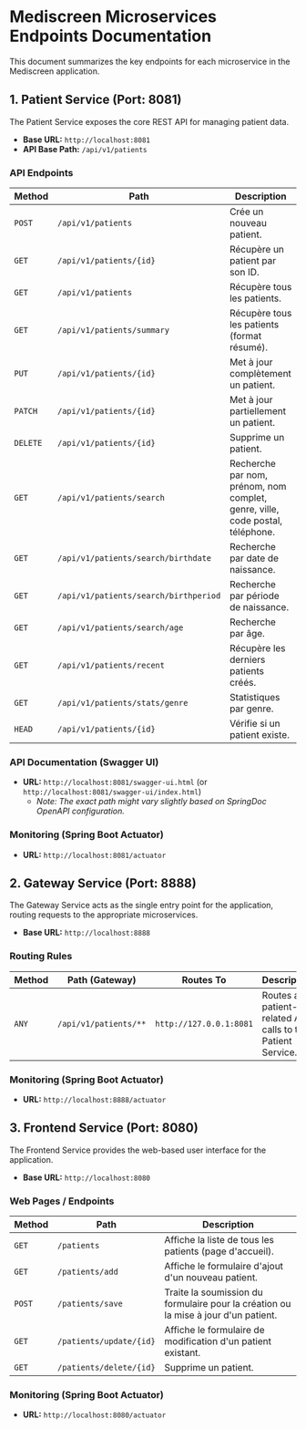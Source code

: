# Mediscreen Microservices Endpoints Documentation

This document summarizes the key endpoints for each microservice in the Mediscreen application.

## 1. Patient Service (Port: 8081)

The Patient Service exposes the core REST API for managing patient data.

*   **Base URL:** `http://localhost:8081`
*   **API Base Path:** `/api/v1/patients`

### API Endpoints

| Method | Path | Description |
|---|---|---|
| `POST` | `/api/v1/patients` | Crée un nouveau patient. |
| `GET` | `/api/v1/patients/{id}` | Récupère un patient par son ID. |
| `GET` | `/api/v1/patients` | Récupère tous les patients. |
| `GET` | `/api/v1/patients/summary` | Récupère tous les patients (format résumé). |
| `PUT` | `/api/v1/patients/{id}` | Met à jour complètement un patient. |
| `PATCH` | `/api/v1/patients/{id}` | Met à jour partiellement un patient. |
| `DELETE` | `/api/v1/patients/{id}` | Supprime un patient. |
| `GET` | `/api/v1/patients/search` | Recherche par nom, prénom, nom complet, genre, ville, code postal, téléphone. |
| `GET` | `/api/v1/patients/search/birthdate` | Recherche par date de naissance. |
| `GET` | `/api/v1/patients/search/birthperiod` | Recherche par période de naissance. |
| `GET` | `/api/v1/patients/search/age` | Recherche par âge. |
| `GET` | `/api/v1/patients/recent` | Récupère les derniers patients créés. |
| `GET` | `/api/v1/patients/stats/genre` | Statistiques par genre. |
| `HEAD` | `/api/v1/patients/{id}` | Vérifie si un patient existe. |

### API Documentation (Swagger UI)

*   **URL:** `http://localhost:8081/swagger-ui.html` (or `http://localhost:8081/swagger-ui/index.html`)
    *   *Note: The exact path might vary slightly based on SpringDoc OpenAPI configuration.*

### Monitoring (Spring Boot Actuator)

*   **URL:** `http://localhost:8081/actuator`

## 2. Gateway Service (Port: 8888)

The Gateway Service acts as the single entry point for the application, routing requests to the appropriate microservices.

*   **Base URL:** `http://localhost:8888`

### Routing Rules

| Method | Path (Gateway) | Routes To | Description |
|---|---|---|---|
| `ANY` | `/api/v1/patients/**` | `http://127.0.0.1:8081` | Routes all patient-related API calls to the Patient Service. |

### Monitoring (Spring Boot Actuator)

*   **URL:** `http://localhost:8888/actuator`

## 3. Frontend Service (Port: 8080)

The Frontend Service provides the web-based user interface for the application.

*   **Base URL:** `http://localhost:8080`

### Web Pages / Endpoints

| Method | Path | Description |
|---|---|---|
| `GET` | `/patients` | Affiche la liste de tous les patients (page d'accueil). |
| `GET` | `/patients/add` | Affiche le formulaire d'ajout d'un nouveau patient. |
| `POST` | `/patients/save` | Traite la soumission du formulaire pour la création ou la mise à jour d'un patient. |
| `GET` | `/patients/update/{id}` | Affiche le formulaire de modification d'un patient existant. |
| `GET` | `/patients/delete/{id}` | Supprime un patient. |

### Monitoring (Spring Boot Actuator)

*   **URL:** `http://localhost:8080/actuator`
